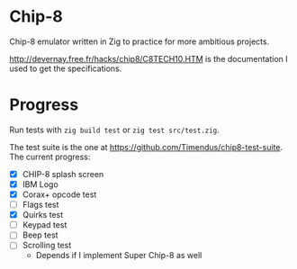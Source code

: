 # Chip-8
Chip-8 emulator written in Zig to practice for more ambitious projects.

http://devernay.free.fr/hacks/chip8/C8TECH10.HTM is the documentation I used to get the specifications.

# Progress

Run tests with `zig build test` or `zig test src/test.zig`.

The test suite is the one at https://github.com/Timendus/chip8-test-suite. The current progress:

- [x] CHIP-8 splash screen
- [x] IBM Logo
- [x] Corax+ opcode test
- [ ] Flags test
- [x] Quirks test
- [ ] Keypad test
- [ ] Beep test
- [ ] Scrolling test
    - Depends if I implement Super Chip-8 as well
